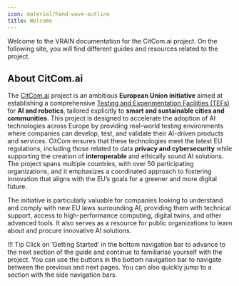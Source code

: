 ```yaml
---
icon: material/hand-wave-outline
title: Welcome
---
```


Welcome to the VRAIN documentation for the CitCom.ai project. On the following site, you will find different guides and resources related to the project. 

## About CitCom.ai
The [CitCom.ai](https://citcom.ai) project is an ambitious **European Union initiative** aimed at establishing a comprehensive [Testing and Experimentation Facilities (TEFs)](https://digital-strategy.ec.europa.eu/en/activities/testing-and-experimentation-facilities) for **AI and robotics**, tailored explicitly to **smart and sustainable cities and communities**. This project is designed to accelerate the adoption of AI technologies across Europe by providing real-world testing environments where companies can develop, test, and validate their AI-driven products and services. CitCom ensures that these technologies meet the latest EU regulations, including those related to data **privacy and cybersecurity** while supporting the creation of **interoperable** and ethically sound AI solutions. The project spans multiple countries, with over 50 participating organizations, and it emphasizes a coordinated approach to fostering innovation that aligns with the EU’s goals for a greener and more digital future.

The initiative is particularly valuable for companies looking to understand and comply with new EU laws surrounding AI, providing them with technical support, access to high-performance computing, digital twins, and other advanced tools. It also serves as a resource for public organizations to learn about and procure innovative AI solutions.


!!! Tip
    Click on ‘Getting Started’ in the bottom navigation bar to advance to the next section of the guide and continue to familiarise yourself with the project. You can use the buttons in the bottom navigation bar to navigate between the previous and next pages. You can also quickly jump to a section with the side navigation bars.